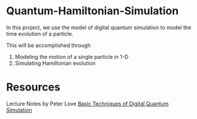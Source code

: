 # Quantum-Hamiltonian-Simulation

In this project, we use the model of digital quantum simulation to model the time evolution of a particle.

This will be accomplished through 
1. Modeling the motion of a single particle in 1-D
2. Simulating Hamiltonian evolution


# Resources

Lecture Notes by Peter Love 
[Basic Techniques of Digital Quantum Simulation](https://duke.app.box.com/s/246azf5o96apfayx52emeuoq59xmapu4/file/673931332904)
